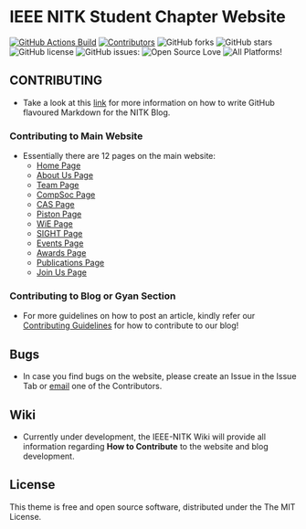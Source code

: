 # IEEE NITK Student Chapter Website

[![GitHub Actions Build](https://img.shields.io/github/workflow/status/IEEE-NITK/ieee-nitk.github.io/Jekyll%20HTMLProofer%20and%20Deployment)](https://github.com/IEEE-NITK/ieee-nitk.github.io/actions/workflows/jekyll.yml)
[![Contributors](https://img.shields.io/github/contributors/IEEE-NITK/ieee-nitk.github.io.svg)](https://github.com/IEEE-NITK/ieee-nitk.github.io.svg/graphs/contributors)
![GitHub forks](https://img.shields.io/github/forks/IEEE-NITK/ieee-nitk.github.io.svg)
![GitHub stars](https://img.shields.io/github/stars/IEEE-NITK/ieee-nitk.github.io.svg)
![GitHub license](https://img.shields.io/badge/license-MIT-blue.svg)
![GitHub issues:](https://img.shields.io/github/issues/IEEE-NITK/ieee-nitk.github.io.svg)
![Open Source Love](https://badges.frapsoft.com/os/v1/open-source.png?v=103)
![All Platforms!](https://img.shields.io/badge/Windows,%20OS/X,%20Linux-%20%20-brightgreen.svg)

## CONTRIBUTING

* Take a look at this [link](https://guides.github.com/features/mastering-markdown/) for more information on how to write GitHub flavoured Markdown for the NITK Blog.

### Contributing to Main Website

* Essentially there are 12 pages on the main website:
  * [Home Page](index.html)
  * [About Us Page](about-us.html)
  * [Team Page](team.html)
  * [CompSoc Page](compsoc.html)
  * [CAS Page](diode.html)
  * [Piston Page](piston.html)
  * [WiE Page](wie.html)
  * [SIGHT Page](sight.html)
  * [Events Page](events.html)
  * [Awards Page](achieve.html)
  * [Publications Page](publications.html)
  * [Join Us Page](joinus.html)

### Contributing to Blog or Gyan Section

* For more guidelines on how to post an article, kindly refer our [Contributing Guidelines](CONTRIBUTING.md) for how to contribute to our blog!

## Bugs

* In case you find bugs on the website, please create an Issue in the Issue Tab or [email](mailto:gaurangvelingkar@gmail.com) one of the Contributors.

## Wiki

* Currently under development, the IEEE-NITK Wiki will provide all information regarding **How to Contribute** to the website and blog development.

## License

This theme is free and open source software, distributed under the The MIT License.
